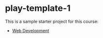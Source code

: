 # play-template-1

This is a sample starter project for this course:

- [Web Development](https://reader.tutors.dev/#/course/wit-hdip-comp-sci-2022-web-development.netlify.app)
